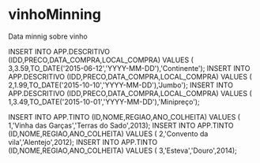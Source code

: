 # vinhoMinning
Data minnig sobre vinho

﻿INSERT INTO APP.DESCRITIVO (IDD,PRECO,DATA_COMPRA,LOCAL_COMPRA) VALUES (
3,3.59,TO_DATE('2015-06-12','YYYY-MM-DD'),'Continente');
INSERT INTO APP.DESCRITIVO (IDD,PRECO,DATA_COMPRA,LOCAL_COMPRA) VALUES (
2,1.99,TO_DATE('2015-10-10','YYYY-MM-DD'),'Jumbo');
INSERT INTO APP.DESCRITIVO (IDD,PRECO,DATA_COMPRA,LOCAL_COMPRA) VALUES (
1,3.49,TO_DATE('2015-10-01','YYYY-MM-DD'),'Minipreço');

﻿INSERT INTO APP.TINTO (ID,NOME,REGIAO,ANO_COLHEITA) VALUES (
1,'Vinha das Garças','Terras do Sado',2013);
INSERT INTO APP.TINTO (ID,NOME,REGIAO,ANO_COLHEITA) VALUES (
2,'Convento da vila','Alentejo',2012);
INSERT INTO APP.TINTO (ID,NOME,REGIAO,ANO_COLHEITA) VALUES (
3,'Esteva','Douro',2014);
